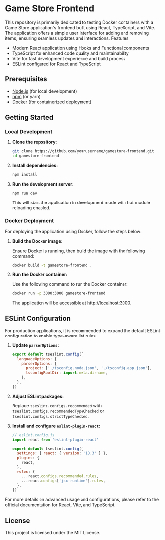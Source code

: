 # Game Store Frontend

This repository is primarily dedicated to testing Docker containers with a Game Store application's frontend built using React, TypeScript, and Vite. The application offers a simple user interface for adding and removing items, ensuring seamless updates and interactions. Features

- Modern React application using Hooks and Functional components
- TypeScript for enhanced code quality and maintainability
- Vite for fast development experience and build process
- ESLint configured for React and TypeScript

## Prerequisites

- [Node.js](https://nodejs.org/) (for local development)
- [npm](https://www.npmjs.com/) (or yarn)
- [Docker](https://www.docker.com/) (for containerized deployment)

## Getting Started

### Local Development

1. **Clone the repository:**

   ```bash
   git clone https://github.com/yourusername/gamestore-frontend.git
   cd gamestore-frontend
   ```

2. **Install dependencies:**

   ```bash
   npm install
   ```

3. **Run the development server:**

   ```bash
   npm run dev
   ```

   This will start the application in development mode with hot module reloading enabled.

### Docker Deployment

For deploying the application using Docker, follow the steps below:

1. **Build the Docker image:**

   Ensure Docker is running, then build the image with the following command:

   ```bash
   docker build -t gamestore-frontend .
   ```

2. **Run the Docker container:**

   Use the following command to run the Docker container:

   ```bash
   docker run -p 3000:3000 gamestore-frontend
   ```

   The application will be accessible at [http://localhost:3000](http://localhost:3000).

## ESLint Configuration

For production applications, it is recommended to expand the default ESLint configuration to enable type-aware lint rules.

1. **Update `parserOptions`:**

   ```js
   export default tseslint.config({
     languageOptions: {
       parserOptions: {
         project: ['./tsconfig.node.json', './tsconfig.app.json'],
         tsconfigRootDir: import.meta.dirname,
       },
     },
   })
   ```

2. **Adjust ESLint packages:**

   Replace `tseslint.configs.recommended` with `tseslint.configs.recommendedTypeChecked` or `tseslint.configs.strictTypeChecked`.

3. **Install and configure `eslint-plugin-react`:**

   ```js
   // eslint.config.js
   import react from 'eslint-plugin-react'

   export default tseslint.config({
     settings: { react: { version: '18.3' } },
     plugins: {
       react,
     },
     rules: {
       ...react.configs.recommended.rules,
       ...react.configs['jsx-runtime'].rules,
     },
   })
   ```

For more details on advanced usage and configurations, please refer to the official documentation for React, Vite, and TypeScript.

## License

This project is licensed under the MIT License.